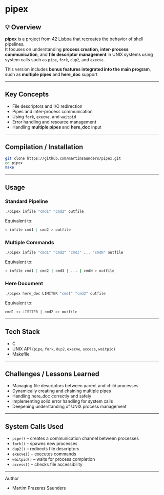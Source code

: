 # pipex

## 💡 Overview
**pipex** is a project from [42 Lisboa](https://www.42lisboa.com) that recreates the behavior of shell pipelines.  
It focuses on understanding **process creation**, **inter-process communication**, and **file descriptor management** in UNIX systems using system calls such as `pipe`, `fork`, `dup2`, and `execve`.  

This version includes **bonus features integrated into the main program**, such as **multiple pipes** and **here_doc** support.

---

## Key Concepts
- File descriptors and I/O redirection  
- Pipes and inter-process communication  
- Using `fork`, `execve`, and `waitpid`  
- Error handling and resource management  
- Handling **multiple pipes** and **here_doc** input  

---

## Compilation / Installation
```bash
git clone https://github.com/martimsaunders/pipex.git
cd pipex
make
```

---

## Usage
### Standard Pipeline
```bash
./pipex infile "cmd1" "cmd2" outfile
```
Equivalent to:
```bash
< infile cmd1 | cmd2 > outfile
```
### Multiple Commands
```bash
./pipex infile "cmd1" "cmd2" "cmd3" ... "cmdN" outfile
```
Equivalent to:
```bash
< infile cmd1 | cmd2 | cmd3 | ... | cmdN > outfile
```
### Here Document
```bash
./pipex here_doc LIMITER "cmd1" "cmd2" outfile
```
Equivalent to:
```bash
cmd1 << LIMITER | cmd2 >> outfile
```

---

## Tech Stack
- C
- UNIX API (`pipe`, `fork`, `dup2`, `execve`, `access`, `waitpid`)
- Makefile

---

## Challenges / Lessons Learned
- Managing file descriptors between parent and child processes
- Dynamically creating and chaining multiple pipes
- Handling here_doc correctly and safely
- Implementing solid error handling for system calls
- Deepening understanding of UNIX process management

---

## System Calls Used
- `pipe()` – creates a communication channel between processes
- `fork()` – spawns new processes
- `dup2()` – redirects file descriptors
- `execve()` – executes commands
- `waitpid()` – waits for process completion
- `access()` – checks file accessibility

---

Author

- Martim Prazeres Saunders
